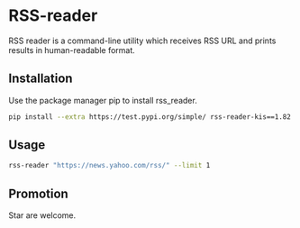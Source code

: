 # RSS-reader
RSS reader is a command-line utility which receives RSS URL and prints results in human-readable format.
## Installation
Use the package manager pip to install rss_reader.
```bash
pip install --extra https://test.pypi.org/simple/ rss-reader-kis==1.82
``` 
## Usage
```bash
rss-reader "https://news.yahoo.com/rss/" --limit 1 
```
## Promotion
Star are welcome.